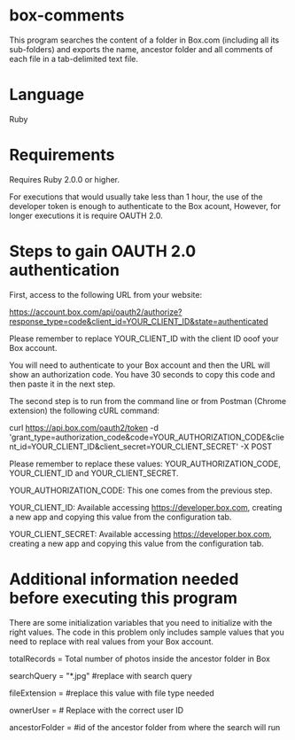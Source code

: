 # box-comments
This program searches the content of a folder in Box.com (including all its sub-folders) and exports the name, ancestor folder and all comments of each file in a tab-delimited text file.

# Language
  Ruby

# Requirements

Requires Ruby 2.0.0 or higher.

For executions that would usually take less than 1 hour, the use of the developer token is enough to authenticate to the Box acount, However, for longer executions it is require OAUTH 2.0.

# Steps to gain OAUTH 2.0 authentication

First, access to the following URL from your website: 

https://account.box.com/api/oauth2/authorize?response_type=code&client_id=YOUR_CLIENT_ID&state=authenticated

Please remember to replace YOUR_CLIENT_ID with the client ID ooof your Box account.

You will need to authenticate to your Box account and then the URL will show an authorization code. You have 30 seconds to copy this code and then paste it in the next step.

The second step is to run from the command line or from Postman (Chrome extension) the following cURL command:

curl https://api.box.com/oauth2/token -d 'grant_type=authorization_code&code=YOUR_AUTHORIZATION_CODE&client_id=YOUR_CLIENT_ID&client_secret=YOUR_CLIENT_SECRET' -X POST

Please remember to replace these values: YOUR_AUTHORIZATION_CODE, YOUR_CLIENT_ID and YOUR_CLIENT_SECRET.

YOUR_AUTHORIZATION_CODE: This one comes from the previous step.

YOUR_CLIENT_ID: Available accessing https://developer.box.com, creating a new app and copying this value from the configuration tab.

YOUR_CLIENT_SECRET: Available accessing https://developer.box.com, creating a new app and copying this value from the configuration tab.

# Additional information needed before executing this program
There are some initialization variables that you need to initialize with the right values. The code in this problem only includes sample values that you need to replace with real values from your Box account.

totalRecords = Total number of photos inside the ancestor folder in Box

searchQuery = "*.jpg" #replace with search query

fileExtension = #replace this value with file type needed

ownerUser = # Replace with the correct user ID

ancestorFolder = #id of the ancestor folder from where the search will run
